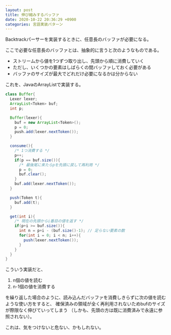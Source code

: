 ```yaml
---
layout: post
title: 伸び縮みするバッファ
date: 2020-10-22 20:36:29 +0900
categories: 言語実装パターン
---
```

Backtrackパーサーを実装するときに、任意長のバッファが必要になる。

ここで必要な任意長のバッファとは、抽象的に言うと次のようなものである。

- ストリームから値を1つずつ取り出し、先頭から順に消費していく
- ただし、いくつかの要素はしばらくの間バッファしておく必要がある
- バッファのサイズが最大でどれだけ必要になるかは分からない

これを、JavaのArrayListで実装する。

```java
class Buffer{
  Lexer lexer;
  ArrayList<Token> buf;
  int p;

  Buffer(lexer){
    buf = new ArrayList<Token>();
    p = 0;
    push.add(lexer.nextToken());
  }

  consume(){
    /* 1つ消費する */
    p++;
    if(p == buf.size()){
      /* 最後尾に来たらpを先頭に戻して再利用 */
      p = 0;
      buf.clear();
    }
    buf.add(lexer.nextToken());
  }

  push(Token t){
    buf.add(t);
  }

  get(int i){
    /* 現在の先頭からi番目の値を返す */
    if(p+i >= buf.size()){
      int n = p+i - (buf.size()-1); // 足らない要素の数
      for(int i = 0; i < n; i++){
        push(lexer.nextToken());
      }
    }
  }
}
```

こういう実装だと、

1. n個の値を読む
2. n-1個の値を消費する

を繰り返した場合のように、読み込んだバッファを消費しきらずに次の値を読むような使い方をすると、
確保済みの領域が全く再利用されないためbufのサイズが際限なく伸びていってしまう
（しかも、先頭の方は既に消費済みで永遠に参照されない）。

これは、気をつけないと危ない、かもしれない。
